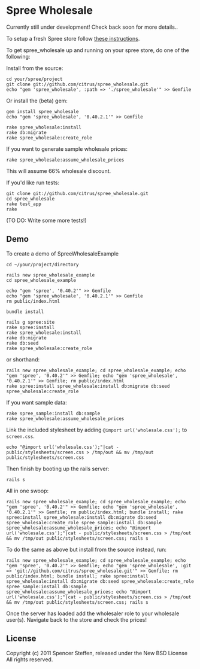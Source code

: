 Spree Wholesale
===============


Currently still under development! Check back soon for more details..

To setup a fresh Spree store follow [these instructions](https://github.com/railsdog/spree/#readme).


To get spree_wholesale up and running on your spree store, do one of the following:


Install from the source:
    
    cd your/spree/project
    git clone git://github.com/citrus/spree_wholesale.git
    echo "gem 'spree_wholesale', :path => './spree_wholesale'" >> Gemfile
    
Or install the (beta) gem:
    
    gem install spree_wholesale
    echo "gem 'spree_wholesale', '0.40.2.1'" >> Gemfile
    
    rake spree_wholesale:install
    rake db:migrate
    rake spree_wholesale:create_role

If you want to generate sample wholesale prices:

    rake spree_wholesale:assume_wholesale_prices

This will assume 66% wholesale discount.


If you'd like run tests:
    
    git clone git://github.com/citrus/spree_wholesale.git
    cd spree_wholesale
    rake test_app
    rake

(TO DO: Write some more tests!)


Demo
----

To create a demo of SpreeWholesaleExample

    cd ~/your/project/directory
    
    rails new spree_wholesale_example
    cd spree_wholesale_example
    
    echo "gem 'spree', '0.40.2'" >> Gemfile
    echo "gem 'spree_wholesale', '0.40.2.1'" >> Gemfile
    rm public/index.html
    
    bundle install
    
    rails g spree:site
    rake spree:install
    rake spree_wholesale:install
    rake db:migrate
    rake db:seed
    rake spree_wholesale:create_role
    
or shorthand:
    
    rails new spree_wholesale_example; cd spree_wholesale_example; echo "gem 'spree', '0.40.2'" >> Gemfile; echo "gem 'spree_wholesale', '0.40.2.1'" >> Gemfile; rm public/index.html
    rake spree:install spree_wholesale:install db:migrate db:seed spree_wholesale:create_role
  
If you want sample data:

    rake spree_sample:install db:sample 
    rake spree_wholesale:assume_wholesale_prices



Link the included stylesheet by adding `@import url('wholesale.css');` to `screen.css`.

    echo "@import url('wholesale.css');"|cat - public/stylesheets/screen.css > /tmp/out && mv /tmp/out public/stylesheets/screen.css
    

    
Then finish by booting up the rails server:

    rails s




All in one swoop:
  
    rails new spree_wholesale_example; cd spree_wholesale_example; echo "gem 'spree', '0.40.2'" >> Gemfile; echo "gem 'spree_wholesale', '0.40.2.1'" >> Gemfile; rm public/index.html; bundle install; rake spree:install spree_wholesale:install db:migrate db:seed spree_wholesale:create_role spree_sample:install db:sample spree_wholesale:assume_wholesale_prices; echo "@import url('wholesale.css');"|cat - public/stylesheets/screen.css > /tmp/out && mv /tmp/out public/stylesheets/screen.css; rails s
    

To do the same as above but install from the source instead, run:

    rails new spree_wholesale_example; cd spree_wholesale_example; echo "gem 'spree', '0.40.2'" >> Gemfile; echo "gem 'spree_wholesale', :git => 'git://github.com/citrus/spree_wholesale.git'" >> Gemfile; rm public/index.html; bundle install; rake spree:install spree_wholesale:install db:migrate db:seed spree_wholesale:create_role spree_sample:install db:sample spree_wholesale:assume_wholesale_prices; echo "@import url('wholesale.css');"|cat - public/stylesheets/screen.css > /tmp/out && mv /tmp/out public/stylesheets/screen.css; rails s



Once the server has loaded add the wholesaler role to your wholesale user(s). Navigate back to the store and check the prices!


    

License
-------

Copyright (c) 2011 Spencer Steffen, released under the New BSD License All rights reserved.